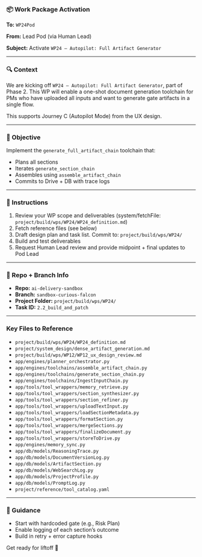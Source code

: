 ### 📦 Work Package Activation

**To:** `WP24Pod`

**From:** Lead Pod (via Human Lead)

**Subject:** Activate `WP24 – Autopilot: Full Artifact Generator`

---

### 🔍 Context
We are kicking off `WP24 – Autopilot: Full Artifact Generator`, part of Phase 2. This WP will enable a one-shot document generation toolchain for PMs who have uploaded all inputs and want to generate gate artifacts in a single flow.

This supports Journey C (Autopilot Mode) from the UX design.

---

### 🧠 Objective
Implement the `generate_full_artifact_chain` toolchain that:
- Plans all sections
- Iterates `generate_section_chain`
- Assembles using `assemble_artifact_chain`
- Commits to Drive + DB with trace logs

---

### 🗿 Instructions
1. Review your WP scope and deliverables (system/fetchFile: `project/build/wps/WP24/WP24_definition.md`)
2. Fetch reference files (see below)
3. Draft design plan and task list. Commit to: `project/build/wps/WP24/`
4. Build and test deliverables
5. Request Human Lead review and provide midpoint + final updates to Pod Lead

---

### 📂 Repo + Branch Info
- **Repo:** `ai-delivery-sandbox`
- **Branch:** `sandbox-curious-falcon`
- **Project Folder:** `project/build/wps/WP24/`
- **Task ID:** `2.2_build_and_patch`

---

### Key Files to Reference
- `project/build/wps/WP24/WP24_definition.md`
- `project/system_design/dense_artifact_generation.md`
- `project/build/wps/WP12/WP12_ux_design_review.md`
- `app/engines/planner_orchestrator.py`
- `app/engines/toolchains/assemble_artifact_chain.py`
- `app/engines/toolchains/generate_section_chain.py`
- `app/engines/toolchains/IngestInputChain.py`
- `app/tools/tool_wrappers/memory_retrieve.py`
- `app/tools/tool_wrappers/section_synthesizer.py`
- `app/tools/tool_wrappers/section_refiner.py`
- `app/tools/tool_wrappers/uploadTextInput.py`
- `app/tools/tool_wrappers/loadSectionMetadata.py`
- `app/tools/tool_wrappers/formatSection.py`
- `app/tools/tool_wrappers/mergeSections.py`
- `app/tools/tool_wrappers/finalizeDocument.py`
- `app/tools/tool_wrappers/storeToDrive.py`
- `app/engines/memory_sync.py`
- `app/db/models/ReasoningTrace.py`
- `app/db/models/DocumentVersionLog.py`
- `app/db/models/ArtifactSection.py`
- `app/db/models/WebSearchLog.py`
- `app/db/models/ProjectProfile.py`
- `app/db/models/PromptLog.py`
- `project/reference/tool_catalog.yaml`

---

### 🚀 Guidance
- Start with hardcoded gate (e.g., Risk Plan)
- Enable logging of each section’s outcome
- Build in retry + error capture hooks

Get ready for liftoff 🚀